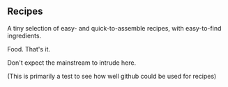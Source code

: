 ## Recipes

A tiny selection of easy- and quick-to-assemble recipes, with easy-to-find ingredients. 

Food. That's it.

Don't expect the mainstream to intrude here.

(This is primarily a test to see how well github could be used for recipes)
